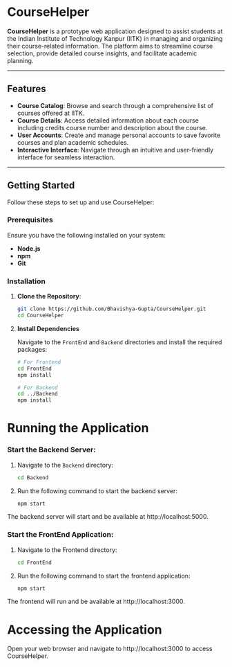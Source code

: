 # CourseHelper

**CourseHelper** is a prototype web application designed to assist students at the Indian Institute of Technology Kanpur (IITK) in managing and organizing their course-related information. The platform aims to streamline course selection, provide detailed course insights, and facilitate academic planning.

---

## Features

- **Course Catalog**: Browse and search through a comprehensive list of courses offered at IITK.
- **Course Details**: Access detailed information about each course including credits course number and description about the course.
- **User Accounts**: Create and manage personal accounts to save favorite courses and plan academic schedules.
- **Interactive Interface**: Navigate through an intuitive and user-friendly interface for seamless interaction.

---

## Getting Started

Follow these steps to set up and use CourseHelper:

### Prerequisites

Ensure you have the following installed on your system:

- **Node.js**
- **npm**
- **Git**

### Installation

1. **Clone the Repository**:

   ```bash
   git clone https://github.com/Bhavishya-Gupta/CourseHelper.git
   cd CourseHelper

2. **Install Dependencies**

   Navigate to the `FrontEnd` and `Backend` directories and install the required packages:

   ```bash
   # For Frontend
   cd FrontEnd
   npm install
   
   # For Backend
   cd ../Backend
   npm install

# Running the Application

### Start the Backend Server:
1. Navigate to the `Backend` directory:
   ```bash
   cd Backend
2. Run the following command to start the backend server:
   ```bash
   npm start
The backend server will start and be available at http://localhost:5000.

### Start the FrontEnd Application:
1. Navigate to the Frontend directory:
   ```bash
   cd FrontEnd
2. Run the following command to start the frontend application:
   ```bash
   npm start
The frontend will run and be available at http://localhost:3000.

# Accessing the Application
Open your web browser and navigate to http://localhost:3000 to access CourseHelper.

